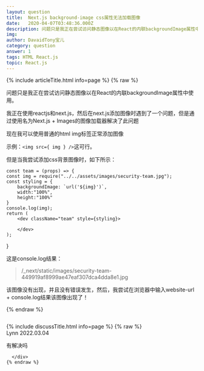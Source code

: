 ```yaml
---
layout: question
title:  Next.js background-image css属性无法加载图像
date:   2020-04-07T03:48:36.000Z
description: 问题只是我正在尝试访问静态图像以在React的内联backgroundImage属性中使用。我正在使用reactjs和next.js，然后在next....
img: 
author: DavaidTony宝儿
category: question
answer: 1
tags: HTML React.js
topic: React.js
---
```

<div class="article-root">
  <div class="article">
    {% include articleTitle.html info=page %}
    {% raw %}
    <div class="article-content"><p><font style="vertical-align: inherit;"><font style="vertical-align: inherit;">问题只是我正在尝试访问静态图像以在React的内联backgroundImage属性中使用。</font></font></p>

<p><font style="vertical-align: inherit;"><font style="vertical-align: inherit;">我正在使用reactjs和next.js，然后在next.js添加图像时遇到了一个问题，但是通过使用名为Next.js + Images的图像加载器解决了此问题</font></font></p>

<p><font style="vertical-align: inherit;"><font style="vertical-align: inherit;">现在我可以使用普通的html img标签正常添加图像</font></font></p>

<p><font style="vertical-align: inherit;"><font style="vertical-align: inherit;">示例：</font></font><code>&lt;img src={ img } /&gt;</code><font style="vertical-align: inherit;"><font style="vertical-align: inherit;">这可行。</font></font></p>

<p><font style="vertical-align: inherit;"><font style="vertical-align: inherit;">但是当我尝试添加css背景图像时，如下所示： </font></font></p>

<pre><code>const team = (props) =&gt; {<font></font>
const img = require("../../assets/images/security-team.jpg");<font></font>
const styling = {<font></font>
    backgroundImage: `url('${img}')`,<font></font>
    width:"100%",<font></font>
    height:"100%"<font></font>
}<font></font>
console.log(img);<font></font>
return (<font></font>
    &lt;dev className="team" style={styling}&gt;<font></font>
<font></font>
    &lt;/dev&gt;<font></font>
);<font></font>
</code></pre>

<p><font style="vertical-align: inherit;"><font style="vertical-align: inherit;">}</font></font></p>

<p><font style="vertical-align: inherit;"><font style="vertical-align: inherit;">这是console.log结果： </font></font></p>

<blockquote>
  <p><font style="vertical-align: inherit;"><font style="vertical-align: inherit;">/_next/static/images/security-team-449919af8999ae47eaf307dca4dda8e1.jpg</font></font></p>
</blockquote>

<p><font style="vertical-align: inherit;"><font style="vertical-align: inherit;">该图像没有出现，并且没有错误发生，然后，我尝试在浏览器中输入website-url + console.log结果该图像出现了！ </font></font></p></div>
    {% endraw %}
  </div>
  <p style="height: 0;width:0;overflow: hidden;"> 第4117篇《Next.js background-image css属性无法加载图像》来自Winter(https://github.com/aiyld/aiyld.github.io)的站点</p>
  <div class="discuss-wrapper">
    {% include discussTitle.html info=page %}
    {% raw %}
    <div class="discuss-item">
        <div class="discuss-parent">
          <div class="discuss-meta">
            <span class="discuss-user">Lynn</span>
            <span class="discuss-time">2022.03.04</span>
          </div>
          <div class="discuss-comment"><p>有解决吗</p></div>
        </div>
        
      </div>
    {% endraw %}
  </div>
<div>
